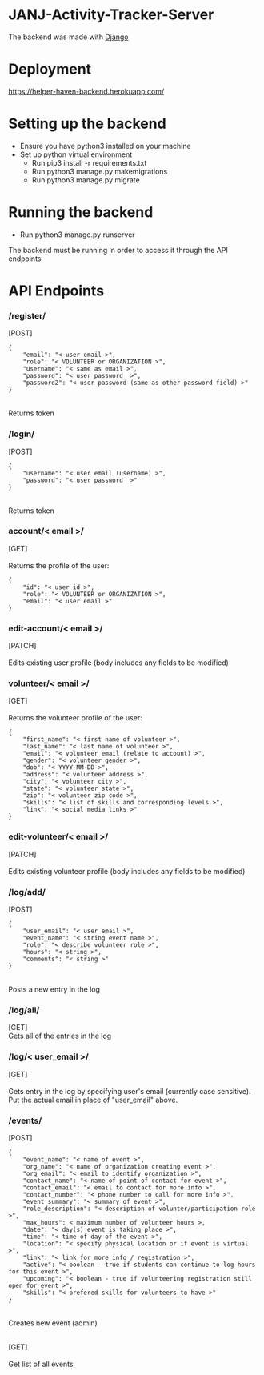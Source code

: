 # JANJ-Activity-Tracker-Server
The backend was made with [Django](https://www.djangoproject.com/)

# Deployment
https://helper-haven-backend.herokuapp.com/

# Setting up the backend
- Ensure you have python3 installed on your machine
- Set up python virtual environment
    - Run pip3 install -r requirements.txt
    - Run python3 manage.py makemigrations 
    - Run python3 manage.py migrate

# Running the backend
- Run python3 manage.py runserver

The backend must be running in order to access it through the API endpoints

# API Endpoints

<h3>
/register/
</h3>

[POST] 
<br>
```
{
    "email": "< user email >",
    "role": "< VOLUNTEER or ORGANIZATION >",
    "username": "< same as email >",
    "password": "< user password  >",
    "password2": "< user password (same as other password field) >"
}
```
<br>
Returns token

<h3>
/login/
</h3>

[POST] 
<br>
```
{
    "username": "< user email (username) >",
    "password": "< user password  >"
}
```
<br>
Returns token

<h3>
account/< email >/
</h3>

[GET] 
<br>
<br>
Returns the profile of the user:
<br>
```
{
    "id": "< user id >",
    "role": "< VOLUNTEER or ORGANIZATION >",
    "email": "< user email >"
}
```

<h3>
edit-account/< email >/
</h3>

[PATCH] 
<br>
<br>
Edits existing user profile (body includes any fields to be modified)

<h3>
volunteer/< email >/
</h3>

[GET] 
<br>
<br>
Returns the volunteer profile of the user:
<br>
```
{
    "first_name": "< first name of volunteer >",
    "last_name": "< last name of volunteer >",
    "email": "< volunteer email (relate to account) >",
    "gender": "< volunteer gender >",
    "dob": "< YYYY-MM-DD >",
    "address": "< volunteer address >",
    "city": "< volunteer city >",
    "state": "< volunteer state >",
    "zip": "< volunteer zip code >",
    "skills": "< list of skills and corresponding levels >",
    "link": "< social media links >"
}
```

<h3>
edit-volunteer/< email >/
</h3>

[PATCH] 
<br>
<br>
Edits existing volunteer profile (body includes any fields to be modified)


<h3>
/log/add/
</h3>

[POST] 
<br>
```
{
    "user_email": "< user email >",
    "event_name": "< string event name >",
    "role": "< describe volunteer role >",
    "hours": "< string >",
    "comments": "< string >"
}
```
<br>
Posts a new entry in the log

<h3>
/log/all/
</h3>

[GET] 
<br>
Gets all of the entries in the log

<h3>
/log/< user_email >/
</h3>

[GET] 
<br>
<br>
Gets entry in the log by specifying user's email (currently case sensitive). Put the actual email in place of "user_email" above.

<h3>
/events/
</h3>

[POST] 
<br>
```
{
    "event_name": "< name of event >",
    "org_name": "< name of organization creating event >",
    "org_email": "< email to identify organization >",
    "contact_name": "< name of point of contact for event >",
    "contact_email": "< email to contact for more info >",
    "contact_number": "< phone number to call for more info >",
    "event_summary": "< summary of event >",
    "role_description": "< description of volunter/participation role >",
    "max_hours": < maximum number of volunteer hours >,
    "date": "< day(s) event is taking place >",
    "time": "< time of day of the event >",
    "location": "< specify physical location or if event is virtual >",
    "link": "< link for more info / registration >",
    "active": "< boolean - true if students can continue to log hours for this event >",
    "upcoming": "< boolean - true if volunteering registration still open for event >",
    "skills": "< prefered skills for volunteers to have >"
}
```
<br>
Creates new event (admin)
<br>
<br>
    
[GET]
<br>
<br>
Get list of all events


